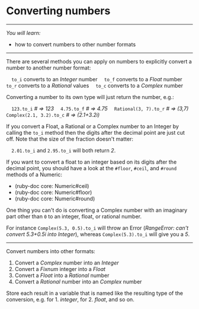 # Converting numbers

---

*You will learn:*
- how to convert numbers to other number formats

---

There are several methods you can apply on numbers to explicitly convert a number
to another number format:

`  to_i` converts to an *Integer* number
`  to_f` converts to a *Float* number
`  to_r` converts to a *Rational* values
`  to_c` converts to a *Complex* number

Converting a number to its own type will just return the number, e.g.:

`  123.to_i`                *# => 123*
`  4.75.to_f`               *# => 4.75*
`  Rational(3, 7).to_r`     *# => (3,7)*
`  Complex(2.1, 3.2).to_c`  *# => (2.1+3.2i)*

If you convert a Float, a Rational or a Complex number to an Integer by calling
the `to_i` method then the digits after the decimal point are just cut off.
Note that the size of the fraction doesn't matter:

`  2.01.to_i` and `2.95.to_i` will both return *2*.

If you want to convert a float to an integer based on its digits after the decimal point,
you should have a look at the `#floor`, `#ceil`, and `#round` methods of a Numeric:

-  (ruby-doc core: Numeric#ceil)
-  (ruby-doc core: Numeric#floor)
-  (ruby-doc core: Numeric#round)

One thing you can't do is converting a Complex number with an imaginary part other
than `0` to an integer, float, or rational number.

For instance `Complex(5.3, 0.5).to_i` will throw an Error (*RangeError: can't convert 5.3+0.5i into Integer*),
whereas `Complex(5.3).to_i` will give you a *5*.

---

Convert numbers into other formats:

1. Convert a *Complex* number into an *Integer*
2. Convert a *Fixnum* integer into a *Float*
3. Convert a *Float* into a *Rational* number
4. Convert a *Rational* number into an *Complex* number

Store each result in a variable that is named like the resulting type of the conversion, e.g.
for 1. *integer*,
for 2. *float*,
and so on.

